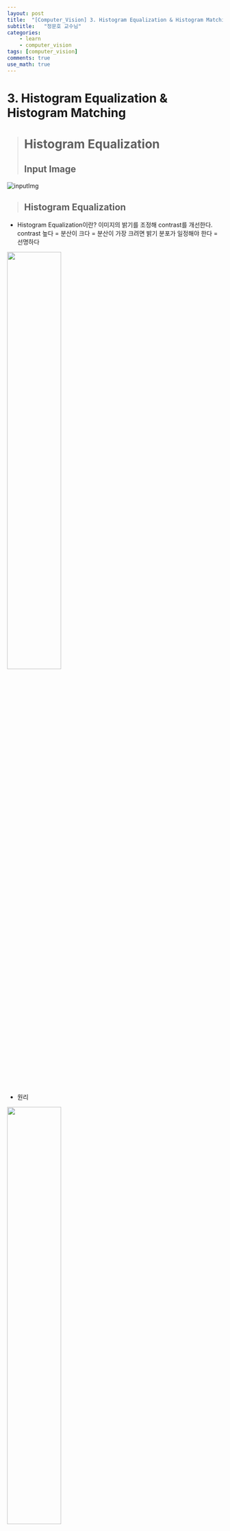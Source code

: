 ```yaml
---
layout: post
title:  "[Computer_Vision] 3. Histogram Equalization & Histogram Matching"
subtitle:   "정문호 교수님"
categories: 
    - learn
    - computer_vision
tags: [computer_vision]
comments: true
use_math: true
---
```


# 3. Histogram Equalization & Histogram Matching

> # Histogram Equalization
> ## Input Image

![inputImg](https://user-images.githubusercontent.com/69707792/125424580-e29eaa8d-3291-4c47-a8ef-aecbe75f5c07.JPG)

> ## Histogram Equalization
- Histogram Equalization이란?
    이미지의 밝기를 조정해 contrast를 개선한다.   
    contrast 높다 = 분산이 크다 = 분산이 가장 크려면 밝기 분포가 일정해야 한다 = 선명하다
    
<img src = "https://user-images.githubusercontent.com/69707792/125429047-f6b3af06-98f9-4fe2-b223-17bac9261da5.jpg" width = 50%>

- 원리

<img src = "https://user-images.githubusercontent.com/69707792/125430627-fb894105-8e6b-4d0a-af44-42c26a0f7729.jpg" width = 50%>
<br>
r과 s matching
   
> ### result

![resultHEQ](https://user-images.githubusercontent.com/69707792/125427240-93288cdf-8f33-4f9b-b889-41fb4a4a4406.JPG)


> ### Code
```C++
void MainFrame::on_buttonHEQ_clicked()
{
    KImageColor icMain;

    //포커스 된 ImageForm으로부터 영상을 가져옴
    if(_q_pFormFocused != 0 && _q_pFormFocused->ImageColor().Address() &&  _q_pFormFocused->ID() == "OPEN")
    {
        icMain = _q_pFormFocused->ImageColor();
    }
    else
        return;


    //To get its histogramming
    int histo_R[256] = {0, };
    int histo_G[256] = {0, };
    int histo_B[256] = {0, };

    double P_R[256] = {0, };
    double P_G[256] = {0, };
    double P_B[256] = {0, };

    double T_R[256] = {0, };
    double T_G[256] = {0, };
    double T_B[256] = {0, };

    double r_R[256] = {0, };
    double r_G[256] = {0, };
    double r_B[256] = {0, };


    //histogram
    for(unsigned int i=0; i<icMain.Row(); i++){
        for(unsigned int j=0; j<icMain.Col(); j++)
        {
            histo_R[icMain[i][j].r] += 1;
            histo_G[icMain[i][j].g] += 1;
            histo_B[icMain[i][j].b] += 1;

        }
    }

    for(unsigned int t=0; t<256; t++){

        P_R[t] = (double)histo_R[t]/(double)icMain.Size();
        P_G[t] = (double)histo_G[t]/(double)icMain.Size();
        P_B[t] = (double)histo_B[t]/(double)icMain.Size();

        //qDebug() << t << " : " << P_R[t];

    }
    //


    // 대응
    T_R[0] = P_R[0];
    T_G[0] = P_G[0];
    T_B[0] = P_B[0];

    // 1/255 * r = T_R[r]

    for(unsigned int r=1; r<256; r++){
        T_R[r] = T_R[r-1] + P_R[r];
        r_R[r] = T_R[r] * 255;
        T_B[r] = T_G[r-1] + P_G[r];
        r_G[r] = T_G[r] * 255;
        T_G[r] = T_B[r-1] + P_B[r];
        r_B[r] = T_B[r] * 255;

        //qDebug() << r << " : " << T_R[r];

    }


    // 대입
    for(unsigned int i=0; i<icMain.Row(); i++){
        for(unsigned int j=0; j<icMain.Col(); j++)
        {
            icMain[i][j].r = r_R[icMain[i][j].r];
            icMain[i][j].g = r_R[icMain[i][j].g];
            icMain[i][j].b = r_R[icMain[i][j].b];
        }
    }

    ImageForm*  q_pForm2 = new ImageForm(icMain, "HEQ", this);
    _plpImageForm->Add(q_pForm2);
    q_pForm2->show();
}
```




> # Histogram Matching
> ## Input Image

![imgInput](https://user-images.githubusercontent.com/69707792/125427161-b15d05f5-a5c2-46cc-b9f9-8d2d4545e7a8.JPG)

> ## Histogram Matching
   



> ### result

![resultHMA](https://user-images.githubusercontent.com/69707792/125427256-65065fa4-f1b7-4a21-934d-0732eadfd720.JPG)


> ### Code
```C++
void MainFrame::on_buttonHMA_clicked()
{
    //포커스 된 ImageForm으로부터 영상을 가져옴
    KImageColor Source;

    //포커스 된 ImageForm으로부터 영상을 가져옴
    if(_q_pFormFocused != 0 && _q_pFormFocused->ImageColor().Address() &&  _q_pFormFocused->ID() == "OPEN")
    {
        Source = _q_pFormFocused->ImageColor();
    }
    else
        return;


    ImageForm* q_pForm = 0;

        for(int i=0; i<_plpImageForm->Count();i++)
            if((*_plpImageForm)[i]->ID()=="target")
            {
                q_pForm = (*_plpImageForm)[i];
                break;
            }

    KImageColor Target=q_pForm->ImageColor();



    //get histogram
    int histo_S_R[256] = {0, };
    int histo_S_G[256] = {0, };
    int histo_S_B[256] = {0, };

    int histo_T_R[256] = {0, };
    int histo_T_G[256] = {0, };
    int histo_T_B[256] = {0, };

    for(unsigned int i=0; i<Source.Row(); i++){
        for(unsigned int j=0; j<Source.Col(); j++)
        {
            histo_S_R[Source[i][j].r] += 1;
            histo_S_G[Source[i][j].g] += 1;
            histo_S_B[Source[i][j].b] += 1;
        }
    }

    for(unsigned int i=0; i<Target.Row(); i++){
        for(unsigned int j=0; j<Target.Col(); j++)
        {
            histo_T_R[Target[i][j].r] += 1;
            histo_T_G[Target[i][j].g] += 1;
            histo_T_B[Target[i][j].b] += 1;
        }
    }


    //get P
    double P_S_R[256] = {0, };
    double P_S_G[256] = {0, };
    double P_S_B[256] = {0, };

    double P_T_R[256] = {0, };
    double P_T_G[256] = {0, };
    double P_T_B[256] = {0, };


    for(unsigned int t=0; t<256; t++){

        P_S_R[t] = (double)histo_S_R[t]/(double)Source.Size();
        P_S_G[t] = (double)histo_S_G[t]/(double)Source.Size();
        P_S_B[t] = (double)histo_S_B[t]/(double)Source.Size();

        P_T_R[t] = (double)histo_T_R[t]/(double)Target.Size();
        P_T_G[t] = (double)histo_T_G[t]/(double)Target.Size();
        P_T_B[t] = (double)histo_T_B[t]/(double)Target.Size();

        //qDebug() << t << " : " << P_S_R[t];

    }


    //get y , yp
    double y_R[256] = {0, };
    double y_G[256] = {0, };
    double y_B[256] = {0, };

    double yp_R[256] = {0, };
    double yp_G[256] = {0, };
    double yp_B[256] = {0, };

    y_R[0] = P_S_R[0];
    y_G[0] = P_S_G[0];
    y_B[0] = P_S_B[0];

    yp_R[0] = P_T_R[0];
    yp_G[0] = P_T_G[0];
    yp_B[0] = P_T_B[0];

    for(unsigned int r=1; r<256; r++){
        y_R[r] = y_R[r-1] + P_S_R[r];
        //r_R[r] = T_R[r] * 255;
        y_G[r] = y_G[r-1] + P_S_G[r];
        //r_G[r] = T_G[r] * 255;
        y_B[r] = y_B[r-1] + P_S_B[r];
        //r_B[r] = T_B[r] * 255;

        yp_R[r] = yp_R[r-1] + P_T_R[r];
        //r_R[r] = T_R[r] * 255;
        yp_G[r] = yp_G[r-1] + P_T_G[r];
        //r_G[r] = T_G[r] * 255;
        yp_B[r] = yp_B[r-1] + P_T_B[r];
        //r_B[r] = T_B[r] * 255;

        //qDebug() << r << " : " << yp_R[r];

    }


    int tr_R[256] = {0, };
    int tr_G[256] = {0, };
    int tr_B[256] = {0, };

    for(unsigned int i=0; i<256; i++){
         double min_R = 100000.0, min_G = 100000.0, min_B = 100000.0;
        for(unsigned int j = 0; j<256; j++)
        {
            if(min_R>std::fabs(y_R[i]-yp_R[j]))
            {
                min_R = std::fabs(y_R[i]-yp_R[j]);
                tr_R[i] = j;
            }

            if(min_G>std::fabs(y_G[i]-yp_G[j]))
            {
                min_G = std::fabs(y_G[i]-yp_G[j]);
                tr_G[i] = j;
            }

            if(min_B>std::fabs(y_B[i]-yp_B[j]))
            {
                min_B = std::fabs(y_B[i]-yp_B[j]);
                tr_B[i] = j;
            }
        }
        //qDebug() << i << " : " << min_R;
    }


    for(unsigned int i=0; i<256; i++)
    {
        qDebug() << i << " : " << tr_R[i];
    }


    for(unsigned int i=0; i<Source.Row(); i++){
        for(unsigned int j=0; j<Source.Col(); j++)
        {
            Source[i][j].r=tr_R[Source[i][j].r];
            Source[i][j].g=tr_G[Source[i][j].g];
            Source[i][j].b=tr_B[Source[i][j].b];
        }
    }



    ImageForm*  q_pForm2 = new ImageForm(Source, "Histogram Matching", this);
    _plpImageForm->Add(q_pForm2);
    q_pForm2->show();

    //ImageForm*  q_pForm1 = new ImageForm(Target, "target", this);
    //_plpImageForm->Add(q_pForm1);
    //q_pForm1->show();

}
```    


